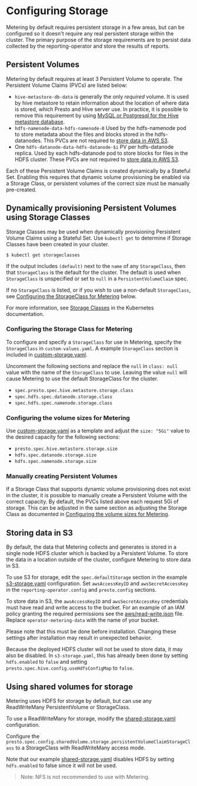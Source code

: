 # Configuring Storage

Metering by default requires persistent storage in a few areas, but can be configured so it doesn't require any real persistent storage within the cluster.
The primary purpose of the storage requirements are to persist data collected by the reporting-operator and store the results of reports.

## Persistent Volumes

Metering by default requires at least 3 Persistent Volume to operate. The Persistent Volume Claims (PVCs) are listed below:

- `hive-metastore-db-data` is generally the only _required_ volume.
  It is used by hive metastore to retain information about the location of where data is stored, which Presto and Hive server use.
  In practice, it is possible to remove this requirement by using [MySQL or Postgresql for the Hive metastore database][configuring-hive-metastore].
- `hdfs-namenode-data-hdfs-namenode-0`
  Used by the hdfs-namenode pod to store metadata about the files and blocks stored in the hdfs-datanodes.
  This PVCs are not required to [store data in AWS S3](#storing-data-in-s3).
- One `hdfs-datanode-data-hdfs-datanode-$i` PV per hdfs-datanode replica.
  Used by each hdfs-datanode pod to store blocks for files in the HDFS cluster.
  These PVCs are not required to [store data in AWS S3](#storing-data-in-s3).

Each of these Persistent Volume Claims is created dynamically by a Stateful Set.
Enabling this requires that dynamic volume provisioning be enabled via a Storage Class, or persistent volumes of the correct size must be manually pre-created.

## Dynamically provisioning Persistent Volumes using Storage Classes

Storage Classes may be used when dynamically provisioning Persistent Volume Claims using a Stateful Set.
Use `kubectl get` to determine if Storage Classes have been created in your cluster.

```
$ kubectl get storageclasses
```

If the output includes `(default)` next to the `name` of any `StorageClass`, then that `StorageClass` is the default for the cluster.
The default is used when `StorageClass` is unspecified or set to `null` in a `PersistentVolumeClaim` spec.

If no `StorageClass` is listed, or if you wish to use a non-default `StorageClass`, see [Configuring the StorageClass for Metering](#configuring-the-storage-class-for-metering) below.

For more information, see [Storage Classes][storage-classes] in the Kubernetes documentation.

### Configuring the Storage Class for Metering

To configure and specify a `StorageClass` for use in Metering, specify the `StorageClass` in `custom-values.yaml`. A example `StorageClass` section is included in [custom-storage.yaml][custom-storage-config].

Uncomment the following sections and replace the `null` in `class: null` value with the name of the `StorageClass` to use. Leaving the value `null` will cause Metering to use the default StorageClass for the cluster.

- `spec.presto.spec.hive.metastore.storage.class`
- `spec.hdfs.spec.datanode.storage.class`
- `spec.hdfs.spec.namenode.storage.class`

### Configuring the volume sizes for Metering

Use [custom-storage.yaml][custom-storage-config] as a template and adjust the `size: "5Gi"` value to the desired capacity for the following sections:

- `presto.spec.hive.metastore.storage.size`
- `hdfs.spec.datanode.storage.size`
- `hdfs.spec.namenode.storage.size`

### Manually creating Persistent Volumes

If a Storage Class that supports dynamic volume provisioning does not exist in the cluster, it is possible to manually create a Persistent Volume with the correct capacity.
By default, the PVCs listed above each request 5Gi of storage.
This can be adjusted in the same section as adjusting the Storage Class as documented in [Configuring the volume sizes for Metering](#configuring-the-volume-sizes-for-metering).

## Storing data in S3

By default, the data that Metering collects and generates is stored in a single node HDFS cluster which is backed by a Persistent Volume.
To store the data in a location outside of the cluster, configure Metering to store data in S3.

To use S3 for storage, edit the `spec.defaultStorage` section in the example [s3-storage.yaml][s3-storage-config] configuration.
Set `awsAccessKeyID` and `awsSecretAccessKey` in the `reporting-operator.config` and `presto.config` sections.

To store data in S3, the `awsAccessKeyID` and `awsSecretAccessKey` credentials must have read and write access to the bucket.
For an example of an IAM policy granting the required permissions see the [aws/read-write.json](aws/read-write.json) file.
Replace `operator-metering-data` with the name of your bucket.

Please note that this must be done before installation. Changing these settings after installation may result in unexpected behavior.

Because the deployed HDFS cluster will not be used to store data, it may also be disabled.
In `s3-storage.yaml`, this has already been done by setting `hdfs.enabled` to `false` and setting `presto.spec.hive.config.useHdfsConfigMap` to `false`.

## Using shared volumes for storage

Metering uses HDFS for storage by default, but can use any ReadWriteMany PersistentVolume or StorageClass.

To use a ReadWriteMany for storage, modify the [shared-storage.yaml][shared-storage-config] configuration.

Configure the `presto.spec.config.sharedVolume.storage.persistentVolumeClaimStorageClass` to a StorageClass with ReadWriteMany access mode.

Note that our example [shared-storage.yaml][shared-storage-config] disables HDFS by setting `hdfs.enabled` to false since it will not be used.

> Note: NFS is not recommended to use with Metering.

[storage-classes]: https://kubernetes.io/docs/concepts/storage/storage-classes/
[custom-storage-config]: ../manifests/metering-config/custom-storage.yaml
[s3-storage-config]: ../manifests/metering-config/s3-storage.yaml
[shared-storage-config]: ../manifests/metering-config/shared-storage.yaml
[configuring-hive-metastore]: configuring-hive-metastore.md
